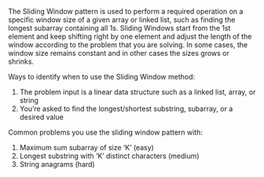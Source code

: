 The Sliding Window pattern is used to perform a required operation on a specific window size of a given array or linked list, such as finding the longest subarray containing all 1s. Sliding Windows start from the 1st element and keep shifting right by one element and adjust the length of the window according to the problem that you are solving. In some cases, the window size remains constant and in other cases the sizes grows or shrinks.

Ways to identify when to use the Sliding Window method:
1. The problem input is a linear data structure such as a linked list, array, or string
2. You’re asked to find the longest/shortest substring, subarray, or a desired value

Common problems you use the sliding window pattern with:
1. Maximum sum subarray of size ‘K’ (easy)
2. Longest substring with ‘K’ distinct characters (medium)
3. String anagrams (hard)